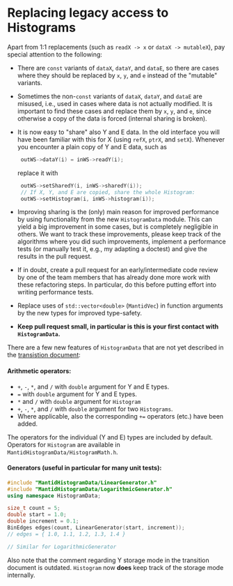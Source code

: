 # Replacing legacy access to Histograms

Apart from 1:1 replacements (such as `readX -> x` or `dataX -> mutableX`), pay special attention to the following:

- There are `const` variants of `dataX`, `dataY`, and `dataE`, so there are cases where they should be replaced by `x`, `y`, and `e` instead of the "mutable" variants.
- Sometimes the non-`const` variants of `dataX`, `dataY`, and `dataE` are misused, i.e., used in cases where data is not actually modified.
  It is important to find these cases and replace them by `x`, `y`, and `e`, since otherwise a copy of the data is forced (internal sharing is broken).
- It is now easy to "share" also Y and E data.
  In the old interface you will have been familiar with this for X (using `refX`, `ptrX`, and `setX`).
  Whenever you encounter a plain copy of Y and E data, such as

  ```cpp
   outWS->dataY(i) = inWS->readY(i);
  ```

  replace it with

  ```cpp
   outWS->setSharedY(i, inWS->sharedY(i));
   // If X, Y, and E are copied, share the whole Histogram:
   outWS->setHistogram(i, inWS->histogram(i));
  ```

- Improving sharing is the (only) main reason for improved performance by using functionality from the new `HistogramData` module.
  This can yield a big improvement in some cases, but is completely negligible in others.
  We want to track these improvements, please keep track of the algorithms where you did such improvements, implement a performance tests (or manually test it, e.g., my adapting a doctest) and give the results in the pull request.
- If in doubt, create a pull request for an early/intermediate code review by one of the team members that has already done more work with these refactoring steps.
  In particular, do this before putting effort into writing performance tests.
- Replace uses of `std::vector<double>` (`MantidVec`) in function arguments by the new types for improved type-safety.
- **Keep pull request small, in particular is this is your first contact with `HistogramData`.**

There are a few new features of `HistogramData` that are not yet described in the [transistion document](http://docs.mantidproject.org/nightly/concepts/HistogramData.html):

#### Arithmetic operators:

- `+`, `-`, `*`, and `/` with `double` argument for Y and E types.
- `=` with `double` argument for Y and E types.
- `*` and `/` with `double` argument for `Histogram`
- `+`, `-`, `*`, and `/` with `double` argument for two `Histograms`.
- Where applicable, also the corresponding `+=` operators (etc.) have been added.

The operators for the individual (Y and E) types are included by default.
Operators for `Histogram` are available in `MantidHistogramData/HistogramMath.h`.

#### Generators (useful in particular for many unit tests):

```cpp
#include "MantidHistogramData/LinearGenerator.h"
#include "MantidHistogramData/LogarithmicGenerator.h"
using namespace HistogramData;

size_t count = 5;
double start = 1.0;
double increment = 0.1;
BinEdges edges(count, LinearGenerator(start, increment));
// edges = { 1.0, 1.1, 1.2, 1.3, 1.4 }

// Similar for LogarithmicGenerator
```

Also note that the comment regarding Y storage mode in the transition document is outdated.
`Histogram` now **does** keep track of the storage mode internally.
